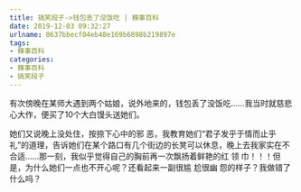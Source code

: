 ```yaml
---
title: 搞笑段子->钱包丢了没饭吃 | 糗事百科
date: 2019-12-03 09:32:27
urlname: 0637bbecf04eb48e169b6898b219897e
tags: 
- 糗事百科
categories:
- 糗事百科
- 搞笑段子
---
```

有次傍晚在某师大遇到两个姑娘，说外地来的，钱包丢了没饭吃……我当时就慈悲心大作，便买了10个大白馒头送她们。

她们又说晚上没处住，按捺下心中的邪 恶，我教育她们“君子发乎于情而止乎礼”的道理，告诉她们在某个路口有几个街边的长凳可以休息，晚上去我家实在不合适……那一刻，我似乎觉得自己的胸前再一次飘扬着鲜艳的红 领 巾！！！但是，为什么她们一点也不开心呢？还看起来一副很尴 尬很幽 怨的样子？我做错了什么吗？



